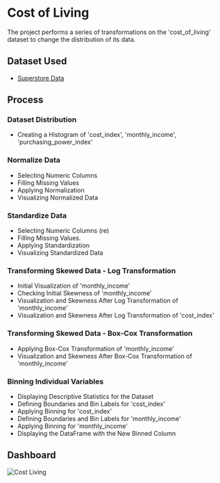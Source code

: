 # Cost of Living
The project performs a series of transformations on the 'cost_of_living' dataset to change the distribution of its data.

## Dataset Used
- <a href="https://github.com/vierohedfam/Transform-Dataset-Distributions/blob/main/cost_of_living%20%5BMConverter.eu%5D.csv"> Superstore Data</a>

## Process
### Dataset Distribution
- Creating a Histogram of 'cost_index', 'monthly_income', 'purchasing_power_index'
### Normalize Data
- Selecting Numeric Columns
- Filling Missing Values
- Applying Normalization
- Visualizing Normalized Data
### Standardize Data
- Selecting Numeric Columns (re)
- Filling Missing Values.
- Applying Standardization
- Visualizing Standardized Data
### Transforming Skewed Data - Log Transformation
- Initial Visualization of 'monthly_income'
- Checking Initial Skewness of 'monthly_income'
- Visualization and Skewness After Log Transformation of 'monthly_income'
- Visualization and Skewness After Log Transformation of 'cost_index'
### Transforming Skewed Data - Box-Cox Transformation
- Applying Box-Cox Transformation of 'monthly_income'
- Visualization and Skewness After Box-Cox Transformation of 'monthly_income'
### Binning Individual Variables
- Displaying Descriptive Statistics for the Dataset
- Defining Boundaries and Bin Labels for 'cost_index'
- Applying Binning for 'cost_index'
- Defining Boundaries and Bin Labels for 'monthly_income'
- Applying Binning for 'monthly_income'
- Displaying the DataFrame with the New Binned Column

## Dashboard
![Cost Living](https://github.com/user-attachments/assets/d3cc0391-c602-485b-ac57-a89575355840)
